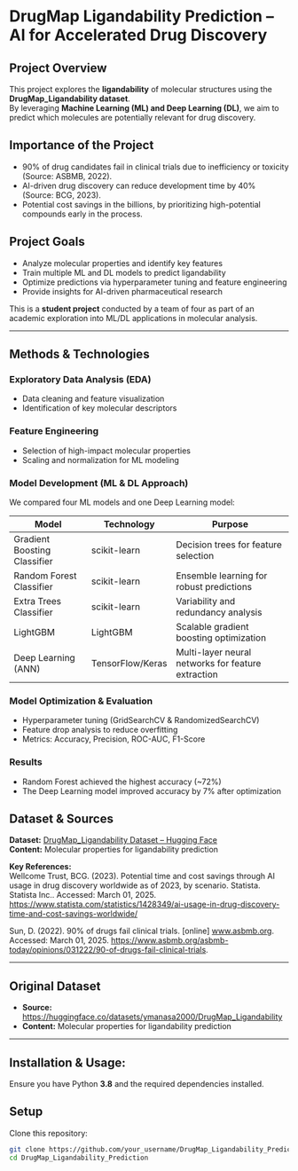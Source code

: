 # DrugMap Ligandability Prediction – AI for Accelerated Drug Discovery

## Project Overview
This project explores the **ligandability** of molecular structures using the **DrugMap_Ligandability dataset**.  
By leveraging **Machine Learning (ML) and Deep Learning (DL)**, we aim to predict which molecules are potentially relevant for drug discovery.  

## Importance of the Project
- 90% of drug candidates fail in clinical trials due to inefficiency or toxicity (Source: ASBMB, 2022).
- AI-driven drug discovery can reduce development time by 40% (Source: BCG, 2023).
- Potential cost savings in the billions, by prioritizing high-potential compounds early in the process.

## Project Goals
- Analyze molecular properties and identify key features
- Train multiple ML and DL models to predict ligandability
- Optimize predictions via hyperparameter tuning and feature engineering
- Provide insights for AI-driven pharmaceutical research

This is a **student project** conducted by a team of four as part of an academic exploration into ML/DL applications in molecular analysis.

---

## Methods & Technologies

### Exploratory Data Analysis (EDA)
- Data cleaning and feature visualization
- Identification of key molecular descriptors

### Feature Engineering
- Selection of high-impact molecular properties
- Scaling and normalization for ML modeling

### Model Development (ML & DL Approach)
We compared four ML models and one Deep Learning model:

| Model | Technology | Purpose |
|------------|----------------|---------------|
| Gradient Boosting Classifier | scikit-learn | Decision trees for feature selection |
| Random Forest Classifier | scikit-learn | Ensemble learning for robust predictions |
| Extra Trees Classifier | scikit-learn | Variability and redundancy analysis |
| LightGBM | LightGBM | Scalable gradient boosting optimization |
| Deep Learning (ANN) | TensorFlow/Keras | Multi-layer neural networks for feature extraction |

### Model Optimization & Evaluation
- Hyperparameter tuning (GridSearchCV & RandomizedSearchCV)
- Feature drop analysis to reduce overfitting
- Metrics: Accuracy, Precision, ROC-AUC, F1-Score

### Results
- Random Forest achieved the highest accuracy (~72%)
- The Deep Learning model improved accuracy by 7% after optimization

## Dataset & Sources
**Dataset:** [DrugMap_Ligandability Dataset – Hugging Face](https://huggingface.co/datasets/ymanasa2000/DrugMap_Ligandability)  
**Content:** Molecular properties for ligandability prediction  

**Key References:**  
Wellcome Trust, BCG. (2023). Potential time and cost savings through AI usage in drug discovery worldwide as of 2023, by scenario. Statista. Statista Inc.. Accessed: March 01, 2025. https://www.statista.com/statistics/1428349/ai-usage-in-drug-discovery-time-and-cost-savings-worldwide/

Sun, D. (2022). 90% of drugs fail clinical trials. [online] www.asbmb.org. Accessed: March 01, 2025. 
https://www.asbmb.org/asbmb-today/opinions/031222/90-of-drugs-fail-clinical-trials.

---

## Original Dataset
- **Source:** https://huggingface.co/datasets/ymanasa2000/DrugMap_Ligandability
- **Content:** Molecular properties for ligandability prediction

---

## Installation & Usage:
Ensure you have Python **3.8** and the required dependencies installed.

## Setup
Clone this repository:
```bash
git clone https://github.com/your_username/DrugMap_Ligandability_Prediction.git
cd DrugMap_Ligandability_Prediction
